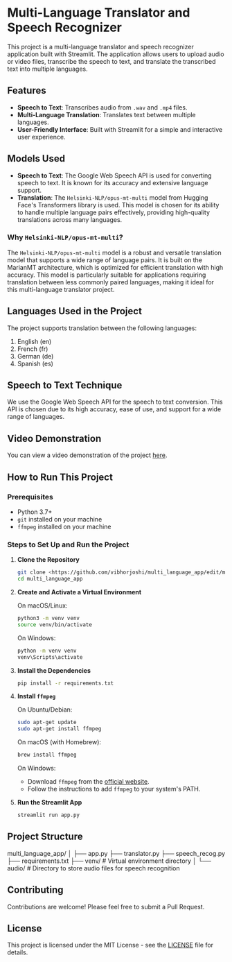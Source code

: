 
# Multi-Language Translator and Speech Recognizer

This project is a multi-language translator and speech recognizer application built with Streamlit. The application allows users to upload audio or video files, transcribe the speech to text, and translate the transcribed text into multiple languages.

## Features

- **Speech to Text**: Transcribes audio from `.wav` and `.mp4` files.
- **Multi-Language Translation**: Translates text between multiple languages.
- **User-Friendly Interface**: Built with Streamlit for a simple and interactive user experience.

## Models Used

- **Speech to Text**: The Google Web Speech API is used for converting speech to text. It is known for its accuracy and extensive language support.
- **Translation**: The `Helsinki-NLP/opus-mt-multi` model from Hugging Face's Transformers library is used. This model is chosen for its ability to handle multiple language pairs effectively, providing high-quality translations across many languages.

### Why `Helsinki-NLP/opus-mt-multi`?

The `Helsinki-NLP/opus-mt-multi` model is a robust and versatile translation model that supports a wide range of language pairs. It is built on the MarianMT architecture, which is optimized for efficient translation with high accuracy. This model is particularly suitable for applications requiring translation between less commonly paired languages, making it ideal for this multi-language translator project.

## Languages Used in the Project

The project supports translation between the following languages:

1. English (en)
2. French (fr)
3. German (de)
4. Spanish (es)

## Speech to Text Technique

We use the Google Web Speech API for the speech to text conversion. This API is chosen due to its high accuracy, ease of use, and support for a wide range of languages.

## Video Demonstration

You can view a video demonstration of the project [here](C:\Users\acer\Downloads\streamlit-app-2024-06-03-20-06-96.webm).

## How to Run This Project

### Prerequisites

- Python 3.7+
- `git` installed on your machine
- `ffmpeg` installed on your machine

### Steps to Set Up and Run the Project

1. **Clone the Repository**

    ```bash
    git clone <https://github.com/vibhorjoshi/multi_language_app/edit/main>
    cd multi_language_app
    ```

2. **Create and Activate a Virtual Environment**

    On macOS/Linux:
    ```bash
    python3 -m venv venv
    source venv/bin/activate
    ```

    On Windows:
    ```bash
    python -m venv venv
    venv\Scripts\activate
    ```

3. **Install the Dependencies**

    ```bash
    pip install -r requirements.txt
    ```

4. **Install `ffmpeg`**

    On Ubuntu/Debian:
    ```bash
    sudo apt-get update
    sudo apt-get install ffmpeg
    ```

    On macOS (with Homebrew):
    ```bash
    brew install ffmpeg
    ```

    On Windows:
    - Download `ffmpeg` from the [official website](https://ffmpeg.org/download.html).
    - Follow the instructions to add `ffmpeg` to your system's PATH.

5. **Run the Streamlit App**

    ```bash
    streamlit run app.py
    ```

## Project Structure

multi_language_app/
│
├── app.py
├── translator.py
├── speech_recog.py
├── requirements.txt
├── venv/ # Virtual environment directory
│
└── audio/ # Directory to store audio files for speech recognition


## Contributing

Contributions are welcome! Please feel free to submit a Pull Request.

## License

This project is licensed under the MIT License - see the [LICENSE](LICENSE) file for details.


